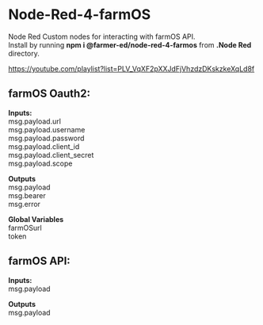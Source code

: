 # Node-Red-4-farmOS

Node Red Custom nodes for interacting with farmOS API. <br />
Install by running **npm i @farmer-ed/node-red-4-farmos**  from **.Node Red** directory.

https://youtube.com/playlist?list=PLV_VqXF2pXXJdFjVhzdzDKskzkeXqLd8f

## farmOS Oauth2:

**Inputs:** <br />
msg.payload.url <br />
msg.payload.username <br />
msg.payload.password <br />
msg.payload.client_id <br />
msg.payload.client_secret <br />
msg.payload.scope <br />

**Outputs** <br />
msg.payload <br />
msg.bearer <br />
msg.error <br />

**Global Variables** <br />
farmOSurl <br />
token <br />

## farmOS API:

**Inputs:** <br />
msg.payload

**Outputs** <br />
msg.payload
